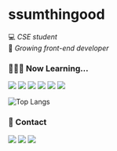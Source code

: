 # ssumthingood
💻 _CSE student_<br/>
🧐 _Growing front-end developer_

### 👨🏻‍💻 Now Learning... 
<img src="https://img.shields.io/badge/Javascript-black?style=flat&logo=Javascript&logoColor=F7DF1E"/> <img src="https://img.shields.io/badge/TypeScript-black?style=flat&logo=TypeScript&logoColor=3178C6"/>
<img src="https://img.shields.io/badge/React-black?style=flat&logo=React&logoColor=61DAFB"/>
<img src="https://img.shields.io/badge/Next.js-black?style=flat&logo=Next.js&logoColor=FFFFFF"/>
<img src="https://img.shields.io/badge/ReactNative-black?style=flat&logo=React&logoColor=B7178C"/>
<img src="https://img.shields.io/badge/Redux-black?style=flat&logo=Redux&logoColor=764ABC"/>

![Top Langs](https://github-readme-stats.vercel.app/api/top-langs/?username=ssumthingood&layout=compact&theme=tokyonight)



### 📱 Contact
<a href="https://www.instagram.com/ssumthin_good/" rel="nofollow" target="_blank"><img target="_blank" src="https://img.shields.io/badge/@ssumthin__good-black?style=flat&logo=Instagram&logoColor=E4405F"/></a>
<a href="https://www.instagram.com/poo6_uiyfwnss/" rel="nofollow" target="_blank"><img target="_blank" src="https://img.shields.io/badge/odds__and__ends-E4405F?style=flat&logo=Instagram&logoColor=000000"/></a>
<a href="mailto:ssumthingood@gmail.com"><img src="https://img.shields.io/badge/Gmail-black?style=flat&logo=Gmail&logoColor=EA4335"/></a>

<!--
**ssumthingood/ssumthingood** is a ✨ _special_ ✨ repository because its `README.md` (this file) appears on your GitHub profile.

Here are some ideas to get you started:

- 🔭 I’m currently working on ...
- 🌱 I’m currently learning ...
- 👯 I’m looking to collaborate on ...
- 🤔 I’m looking for help with ...
- 💬 Ask me about ...
- 📫 How to reach me: ...
- 😄 Pronouns: ...
- ⚡ Fun fact: ...
-->

